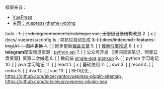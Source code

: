 框架来自：
- [VuePress](https://v1.vuepress.vuejs.org/zh/)
- [主题：vuepress-theme-vdoing](https://doc.xugaoyi.com/)

todo : 
~~1. [ ] vdoing/components/catalogue.vue, 无限级目录结构改造~~
2. [ x ] docs/.vuepress/config.ts : 导航栏自动生成
~~3. [  ] docs/index.md : features-imgUrl ： 图片更换~~
4. [ ] 同步更新[掘金文章](https://juejin.cn/creator/home)
5. [ ] [搜索引擎推送](https://blog.csdn.net/qq_41187256/article/details/79734463)
6. [ x ] **telegram**爬取频道资源 : [python api](https://docs.telethon.dev/en/stable/)
7. [ ] 公众号开发 【黑洞资源笔记、阿里云盘资源】资源二次搬运
8. [ ] 微前端 [single-spa](https://zh-hans.single-spa.js.org/docs/getting-started-overview) [qiankun](https://qiankun.umijs.org/zh)
9. [ ] python 学习笔记
10. [ ] java 学习笔记
11. [ ] react
    1.  [ x ] 基础使用
    2.  [ ] swr
    3.  [ ] recoil
    4.  [ ] redux
    5.  [ ] dva
12. [ ] vue
13. [ ] SEO优化 , https://github.com/ekoeryanto/vuepress-plugin-sitemap , https://github.com/lorisleiva/vuepress-plugin-seo